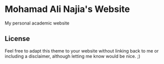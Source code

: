 # Mohamad Ali Najia's Website

My personal academic website


## License

Feel free to adapt this theme to your website without linking back to me or including a disclaimer, although letting me know would be nice. ;) 

